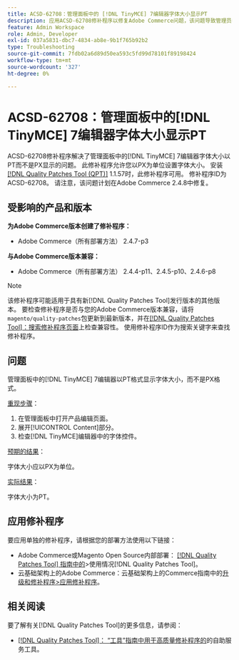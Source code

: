 ```yaml
---
title: ACSD-62708：管理面板中的 [!DNL TinyMCE] 7编辑器字体大小显示PT
description: 应用ACSD-62708修补程序以修复Adobe Commerce问题，该问题导致管理员中的 [!DNL TinyMCE] 7编辑器字体大小显示为PT，而不是PX。 现在，您还可以以PX而不是PT设置字体大小。
feature: Admin Workspace
role: Admin, Developer
exl-id: 037a5831-dbc7-4834-ab8e-9b1f765b92b2
type: Troubleshooting
source-git-commit: 7fdb02a6d89d50ea593c5fd99d78101f89198424
workflow-type: tm+mt
source-wordcount: '327'
ht-degree: 0%

---
```


# ACSD-62708：管理面板中的[!DNL TinyMCE] 7编辑器字体大小显示PT

ACSD-62708修补程序解决了管理面板中的[!DNL TinyMCE] 7编辑器字体大小以PT而不是PX显示的问题。 此修补程序允许您以PX为单位设置字体大小。 安装[[!DNL Quality Patches Tool (QPT)]](/help/tools/quality-patches-tool/quality-patches-tool-to-self-serve-quality-patches.md) 1.1.57时，此修补程序可用。 修补程序ID为ACSD-62708。 请注意，该问题计划在Adobe Commerce 2.4.8中修复。

## 受影响的产品和版本

**为Adobe Commerce版本创建了修补程序：**

* Adobe Commerce（所有部署方法） 2.4.7-p3

**与Adobe Commerce版本兼容：**

* Adobe Commerce（所有部署方法） 2.4.4-p11、2.4.5-p10、2.4.6-p8

>[!NOTE]
>
>该修补程序可能适用于具有新[!DNL Quality Patches Tool]发行版本的其他版本。 要检查修补程序是否与您的Adobe Commerce版本兼容，请将`magento/quality-patches`包更新到最新版本，并在[[!DNL Quality Patches Tool]：搜索修补程序页面](https://experienceleague.adobe.com/tools/commerce-quality-patches/index.html?lang=zh-Hans)上检查兼容性。 使用修补程序ID作为搜索关键字来查找修补程序。

## 问题

管理面板中的[!DNL TinyMCE] 7编辑器以PT格式显示字体大小，而不是PX格式。

<u>重现步骤</u>：

1. 在管理面板中打开产品编辑页面。
1. 展开[!UICONTROL Content]部分。
1. 检查[!DNL TinyMCE]编辑器中的字体控件。

<u>预期的结果</u>：

字体大小应以PX为单位。

<u>实际结果</u>：

字体大小为PT。

## 应用修补程序

要应用单独的修补程序，请根据您的部署方法使用以下链接：

* Adobe Commerce或Magento Open Source内部部署： [[!DNL Quality Patches Tool] 指南中的](/help/tools/quality-patches-tool/usage.md)>使用情况[!DNL Quality Patches Tool]。
* 云基础架构上的Adobe Commerce：云基础架构上的Commerce指南中的[升级和修补程序>应用修补程序](https://experienceleague.adobe.com/docs/commerce-cloud-service/user-guide/develop/upgrade/apply-patches.html?lang=zh-Hans)。

## 相关阅读

要了解有关[!DNL Quality Patches Tool]的更多信息，请参阅：

* [[!DNL Quality Patches Tool]： “工具”指南中用于高质量修补程序的](/help/tools/quality-patches-tool/quality-patches-tool-to-self-serve-quality-patches.md)的自助服务工具。

